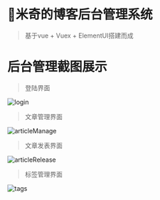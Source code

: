 # :cactus:米奇的博客后台管理系统

> 基于vue + Vuex + ElementUI搭建而成

# 后台管理截图展示
> 登陆界面   

![login](http://ftp.mickey-nbut.cn/login.PNG)   

> 文章管理界面   

![articleManage](http://ftp.mickey-nbut.cn/articlemanage.PNG)   

>文章发表界面   

![articleRelease](http://ftp.mickey-nbut.cn/articleRelease.PNG)   

> 标签管理界面   

![tags](http://ftp.mickey-nbut.cn/tagsAdd.PNG)
